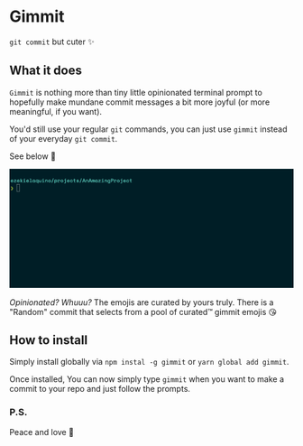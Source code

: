 # Gimmit

`git commit` but cuter ✨

## What it does

`Gimmit` is nothing more than tiny little opinionated terminal prompt to hopefully make mundane commit messages a bit more joyful (or more meaningful, if you want).

You'd still use your regular `git` commands, you can just use `gimmit` instead of your everyday `git commit`.

See below 🌅

![Gimmit demo](https://raw.githubusercontent.com/ezekielaquino/Gimmit/master/preview.gif)

*Opinionated? Whuuu?*
The emojis are curated by yours truly. There is a "Random" commit that selects from a pool of curated™ gimmit emojis 😘

## How to install

Simply install globally via `npm instal -g gimmit` or `yarn global add gimmit`.

Once installed, You can now simply type `gimmit` when you want to make a commit to your repo and just follow the prompts.

### P.S.
Peace and love 💖